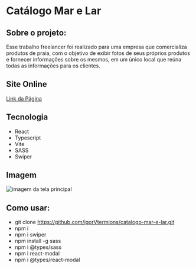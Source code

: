 <h1>Catálogo Mar e Lar</h1>

<h2>Sobre o projeto:</h2> 
<p>Esse trabalho freelancer foi realizado para uma empresa que comercializa produtos de praia, com o objetivo de exibir fotos de seus próprios produtos e fornecer informações sobre os mesmos, em um único local que reúna todas as informações para os clientes. </p>

<h2>Site Online</h2> 

<a href="https://catalogo-mar-e-lar.netlify.app">Link da Página</a>

<h2>Tecnologia </h2>

* React
* Typescript
* Vite
* SASS
* Swiper
  
<h2>Imagem</h2>
<img src="https://cdn.discordapp.com/attachments/1037425403985399841/1141345529792561163/tela_mar_e_lar.png" alt="imagem da tela principal">

<h2>Como usar:</h2>

* git clone https://github.com/igorVtermions/catalogo-mar-e-lar.git
* npm i
* npm i swiper
* npm install -g sass
* npm i @types/sass
* npm i react-modal
* npm i @types/react-modal
